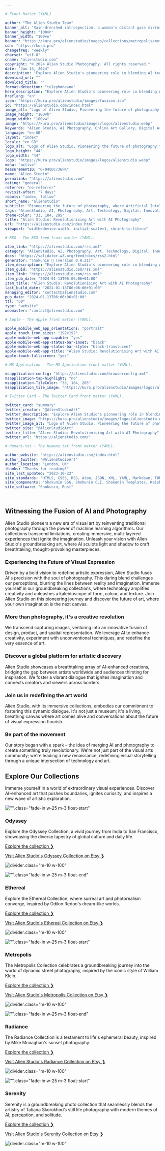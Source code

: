 ```yaml
---

# Front Matter (YAML)

author: "The Alien Studio Team"
banner_alt: "Rain-drenched introspection, a woman’s distant gaze mirrors the city’s whisper"
banner_height: "100vh"
banner_width: "100vw"
banner: "https://kura.pro/alienstudio/images/collections/metropolis/metropolis-04.webp"
cdn: "https://kura.pro"
changefreq: "weekly"
charset: "utf-8"
cname: "alienstudio.com"
copyright: "© 2024 Alien Studio Photography. All rights reserved."
date: "Jan 13, 2024"
description: "Explore Alien Studio's pioneering role in blending AI technology with photography to redefine the art world. Discover groundbreaking AI-enhanced art."
download_url: ""
download_title: ""
format-detection: "telephone=no"
hero_description: "Explore Alien Studio's pioneering role in blending AI technology with photography to redefine the art world. Discover groundbreaking AI-enhanced art."
hreflang: "en"
icon: "https://kura.pro/alienstudio/images/favicon.ico"
id: "https://alienstudio.com/index.html"
image_alt: "Logo of Alien Studio, Pioneering the future of photography."
image_height: "100vh"
image_width: "100vw"
image: "https://kura.pro/alienstudio/images/logos/alienstudio.webp"
keywords: "Alien Studio, AI Photography, Online Art Gallery, Digital Art Innovation, AI Technology in Art, Contemporary Photography, Visual Storytelling, Artistic Expression, Digital Exhibitions, Photography Evolution"
language: "en-GB"
layout: "index"
locale: "en_GB"
logo_alt: "Logo of Alien Studio, Pioneering the future of photography."
logo_height: "44"
logo_width: "44"
logo: "https://kura.pro/alienstudio/images/logos/alienstudio.webp"
menu: "active"
measurementID: "G-048DC736FK"
name: "Alien Studio"
permalink: "https://alienstudio.com"
rating: "general"
referrer: "no-referrer"
revisit-after: "7 days"
robots: "index, follow"
short_name: "alienstudio"
subtitle: "Pioneering the future of photography, where Artificial Intelligence and lens converge to reshape the art world and reality. Be inspired, be amazed, evolve."
tags: "AlienStudio, AI, Photography, Art, Technology, Digital, Innovation, Contemporary, Gallery, Storytelling"
theme-color: "33, 184, 205"
title: "Alien Studio: Revolutionising Art with AI Photography"
url: "https://alienstudio.com/index.html"
viewport: "width=device-width, initial-scale=1, shrink-to-fit=no"

# RSS - The RSS feed front matter (YAML).

atom_link: "https://alienstudio.com/rss.xml"
category: "AlienStudio, AI, Photography, Art, Technology, Digital, Innovation, Contemporary, Gallery, Storytelling"
docs: "https://validator.w3.org/feed/docs/rss2.html"
generator: "Shokunin 🦀 (version 0.0.21)"
item_description: "Explore Alien Studio's pioneering role in blending AI technology with photography to redefine the art world. Discover groundbreaking AI-enhanced art."
item_guid: "https://alienstudio.com/rss.xml"
item_link: "https://alienstudio.com/rss.xml"
item_pub_date: "2024-01-13T06:06:06+01:00"
item_title: "Alien Studio: Revolutionising Art with AI Photography"
last_build_date: "2024-01-13T06:06:06+01:00"
managing_editor: "contact@alienstudio.com"
pub_date: "2024-01-13T06:06:06+01:00"
ttl: "60"
type: "website"
webmaster: "contact@alienstudio.com"

# Apple - The Apple front matter (YAML).

apple_mobile_web_app_orientations: "portrait"
apple_touch_icon_sizes: "192x192"
apple-mobile-web-app-capable: "yes"
apple-mobile-web-app-status-bar-inset: "black"
apple-mobile-web-app-status-bar-style: "black-translucent"
apple-mobile-web-app-title: "Alien Studio: Revolutionising Art with AI Photography"
apple-touch-fullscreen: "yes"

# MS Application - The MS Application front matter (YAML).

msapplication-config: "https://alienstudio.com/browserconfig.xml"
msapplication-tap-highlight: "no"
msapplication-TileColor: "33, 184, 205"
msapplication_tile_image: "https://kura.pro/alienstudio/images/logos/alienstudio.webp"

# Twitter Card - The Twitter Card front matter (YAML).

twitter_card: "summary"
twitter_creator: "@AlienStudioArt"
twitter_description: "Explore Alien Studio's pioneering role in blending AI technology with photography to redefine the art world. Discover groundbreaking AI-enhanced art."
twitter_image: "https://kura.pro/alienstudio/images/logos/alienstudio.webp"
twitter_image_alt: "Logo of Alien Studio, Pioneering the future of photography."
twitter_site: "@AlienStudioArt"
twitter_title: "Alien Studio: Revolutionising Art with AI Photography"
twitter_url: "https://alienstudio.com/"

# Humans.txt - The Humans.txt front matter (YAML).

author_website: "https://alienstudio.com/index.html"
author_twitter: "@AlienStudioArt"
author_location: "London, UK"
thanks: "Thanks for reading!"
site_last_updated: "2023-10-22"
site_standards: "HTML5, CSS3, RSS, Atom, JSON, XML, YAML, Markdown, TOML"
site_components: "Shokunin SSG, Shokunin CLI, Shokunin Templates, Kaishi Templates, Kaishi Themes"
site_software: "Shokunin, Rust"

---
```


## Witnessing the Fusion of AI and Photography

Alien Studio pioneers a new era of visual art by reinventing traditional photography through the power of machine learning algorithms. Our collections transcend limitations, creating immersive, multi-layered experiences that ignite the imagination. Unleash your vision with Alien Studio's groundbreaking art, where AI sculpts light and shadow to craft breathtaking, thought-provoking masterpieces.

### Experiencing the Future of Visual Expression

Driven by a bold vision to redefine artistic expression, Alien Studio fuses AI's precision with the soul of photography. This daring blend challenges our perceptions, blurring the lines between reality and imagination. Immerse yourself in our groundbreaking collections, where technology amplifies creativity and unleashes a kaleidoscope of form, colour, and texture. Join Alien Studio on this pioneering journey and discover the future of art, where your own imagination is the next canvas.

### More than photography, it's a creative revolution

We transcend capturing images, venturing into an innovative fusion of design, product, and spatial representation. We leverage AI to enhance creativity, experiment with unconventional techniques, and redefine the very essence of art.

### Discover a global platform for artistic discovery

Alien Studio showcases a breathtaking array of AI-enhanced creations, bridging the gap between artists worldwide and audiences thirsting for inspiration. We foster a vibrant dialogue that ignites imagination and connects creators and viewers across borders.

### Join us in redefining the art world

Alien Studio, with its immersive collections, embodies our commitment to fostering this dynamic dialogue. It's not just a museum; it's a living, breathing canvas where art comes alive and conversations about the future of visual expression flourish.

### Be part of the movement

Our story began with a spark – the idea of merging AI and photography to create something truly revolutionary. We're not just part of the visual arts community; we're leading a new renaissance, redefining visual storytelling through a unique intersection of technology and art.

## Explore Our Collections

Immerse yourself in a world of extraordinary visual experiences. Discover AI-enhanced art that pushes boundaries, ignites curiosity, and inspires a new wave of artistic exploration.

![""](https://kura.pro/alienstudio/images/collections/odyssey/odyssey-01.webp).class=\"fade-in w-25 m-3 float-start\"

### Odyssey

Explore the Odyssey Collection, a vivid journey from India to San Francisco, showcasing the diverse tapestry of global culture and daily life.

[Explore the collection ❯](/odyssey/index.html "The Odyssey Collection")

[Visit Alien Studio's Odyssey Collection on Etsy ❯](https://www.etsy.com/shop/AlienStudioShop "Visit Alien Studio's Odyssey Collection on Etsy")

![divider][divider].class=\"m-10 w-100\"

![""](https://kura.pro/alienstudio/images/collections/ethereal/ethereal-01.webp).class=\"fade-in w-25 m-3 float-end\"

### Ethereal

Explore the Ethereal Collection, where surreal art and photorealism converge, inspired by Odilon Redon's dream-like worlds.

[Explore the collection ❯](/ethereal/index.html "The Ethereal Collection")

[Visit Alien Studio's Ethereal Collection on Etsy ❯](https://www.etsy.com/shop/AlienStudioShop "Visit Alien Studio's Ethereal Collection on Etsy")

![divider][divider].class=\"m-10 w-100\"

![""](https://kura.pro/alienstudio/images/collections/metropolis/metropolis-08.webp).class=\"fade-in w-25 m-3 float-start\"

### Metropolis

The Metropolis Collection celebrates a groundbreaking journey into the world of dynamic street photography, inspired by the iconic style of William Klein.

[Explore the collection ❯](/metropolis/index.html "The Metropolis Collection")

[Visit Alien Studio's Metropolis Collection on Etsy ❯](https://www.etsy.com/shop/AlienStudioShop "Visit Alien Studio's Metropolis Collection on Etsy")

![divider][divider].class=\"m-10 w-100\"

![""](https://kura.pro/alienstudio/images/collections/radiance/radiance-08.webp).class=\"fade-in w-25 m-3 float-end\"

### Radiance

The Radiance Collection is a testament to life's ephemeral beauty, inspired by Mike Monaghan's sunset photography.

[Explore the collection ❯](/radiance/index.html "The Radiance Collection")

[Visit Alien Studio's Radiance Collection on Etsy ❯](https://www.etsy.com/shop/AlienStudioShop?section_id=47064782 "Visit Alien Studio's Radiance Collection on Etsy")

![divider][divider].class=\"m-10 w-100\"

![""](https://kura.pro/alienstudio/images/collections/serenity/serenity-01.webp).class=\"fade-in w-25 m-3 float-start\"

### Serenity

Serenity is a groundbreaking photo collection that seamlessly blends the artistry of Tatiana Skorokhod’s still life photography with modern themes of AI, perception, and solitude.

[Explore the collection ❯](/serenity/index.html "The Serenity Collection")

[Visit Alien Studio's Serenity Collection on Etsy ❯](https://www.etsy.com/shop/AlienStudioShop "Visit Alien Studio's Serenity Collection on Etsy")

![divider][divider].class=\"m-10 w-100\"

[divider]: https://kura.pro/common/images/elements/divider.svg

